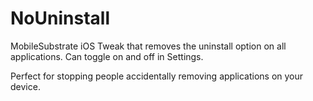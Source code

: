 # NoUninstall

MobileSubstrate iOS Tweak that removes the uninstall option on all applications. Can toggle on and off in Settings. 

Perfect for stopping people accidentally removing applications on your device. 
